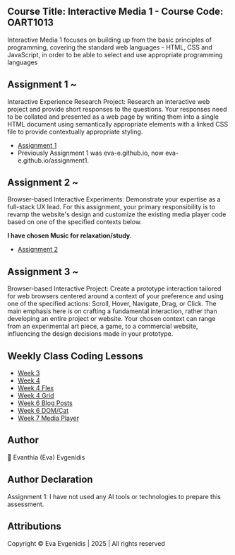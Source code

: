 ## Course Title: Interactive Media 1 - Course Code: OART1013

<p align="left">Interactive Media 1 focuses on building up from the basic principles of programming, covering the standard web languages - HTML, CSS and JavaScript, in order to be able to select and use appropriate programming languages</p>

## Assignment 1 ~

<p align="left">Interactive Experience Research Project: Research an interactive web project and provide short responses to the questions. Your responses need to be collated and presented as a web page by writing them into a single HTML document using semantically appropriate elements with a linked CSS file to provide contextually appropriate styling.</p>

- [Assignment 1](https://eva-e.github.io/assignment1)
- Previously Assignment 1 was eva-e.github.io, now eva-e.github.io/assignment1.

## Assignment 2  ~

<p align="left">Browser-based Interactive Experiments: Demonstrate your expertise as a full-stack UX lead. For this assignment, your primary responsibility is to revamp the website's design and customize the existing media player code based on one of the specified contexts below.</p>

<p align="left"><strong>I have chosen Music for relaxation/study.</strong></p>

- [Assignment 2](https://eva-e.github.io/assignment2)

## Assignment 3  ~ 

<p align="left">Browser-based Interactive Project: Create a prototype interaction tailored for web browsers centered around a context of your preference and using one of the specified actions: Scroll, Hover, Navigate, Drag, or Click. The main emphasis here is on crafting a fundamental interaction, rather than developing an entire project or website. Your chosen context can range from an experimental art piece, a game, to a commercial website, influencing the design decisions made in your prototype.</p>

## Weekly Class Coding Lessons
- [Week 3](https://eva-e.github.io/week3)
- [Week 4](https://eva-e.github.io/week4)
- [Week 4 Flex](https://eva-e.github.io/week4/flex)
- [Week 4 Grid](https://eva-e.github.io/week4/grid)
- [Week 6 Blog Posts](https://eva-e.github.io/week6)
- [Week 6 DOM/Cat](https://eva-e.github.io/week6/cat)
- [Week 7 Media Player](https://eva-e.github.io/week7)

## Author 
<p align="left">🌸 Evanthia (Eva) Evgenidis</p>

## Author Declaration
<p align="left"> Assignment 1: I have not used any AI tools or technologies to prepare this assessment.</p>


## Attributions
<p align="left"> Copyright © Eva Evgenidis | 2025 | All rights reserved <span id="datee"></span> </p>
